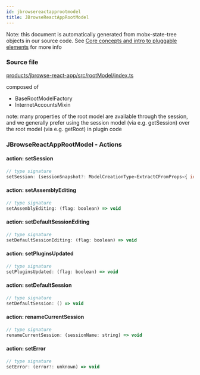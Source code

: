 ```yaml
---
id: jbrowsereactapprootmodel
title: JBrowseReactAppRootModel
---
```


Note: this document is automatically generated from mobx-state-tree objects in
our source code. See
[Core concepts and intro to pluggable elements](/docs/developer_guide/) for more
info

### Source file

[products/jbrowse-react-app/src/rootModel/index.ts](https://github.com/GMOD/jbrowse-components/blob/main/products/jbrowse-react-app/src/rootModel/index.ts)

composed of

- BaseRootModelFactory
- InternetAccountsMixin

note: many properties of the root model are available through the session, and
we generally prefer using the session model (via e.g. getSession) over the root
model (via e.g. getRoot) in plugin code

### JBrowseReactAppRootModel - Actions

#### action: setSession

```js
// type signature
setSession: (sessionSnapshot?: ModelCreationType<ExtractCFromProps<{ id: IOptionalIType<ISimpleType<string>, [undefined]>; name: ISimpleType<string>; margin: IType<number, number, number>; }>>) => void
```

#### action: setAssemblyEditing

```js
// type signature
setAssemblyEditing: (flag: boolean) => void
```

#### action: setDefaultSessionEditing

```js
// type signature
setDefaultSessionEditing: (flag: boolean) => void
```

#### action: setPluginsUpdated

```js
// type signature
setPluginsUpdated: (flag: boolean) => void
```

#### action: setDefaultSession

```js
// type signature
setDefaultSession: () => void
```

#### action: renameCurrentSession

```js
// type signature
renameCurrentSession: (sessionName: string) => void
```

#### action: setError

```js
// type signature
setError: (error?: unknown) => void
```
